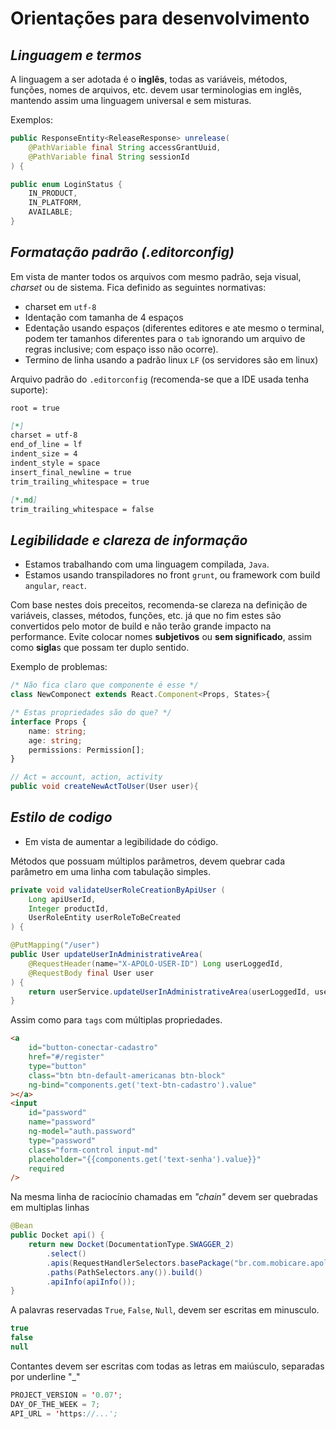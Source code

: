 # Orientações para desenvolvimento
## _Linguagem e termos_

A linguagem a ser adotada é o **inglês**, todas as variáveis, métodos, funções, nomes de arquivos, etc. devem usar terminologias em inglês, mantendo assim uma linguagem universal e sem misturas.

Exemplos:
``` Java
public ResponseEntity<ReleaseResponse> unrelease(
    @PathVariable final String accessGrantUuid,
    @PathVariable final String sessionId
) {
```
``` Java
public enum LoginStatus {
   	IN_PRODUCT, 
	IN_PLATFORM, 
	AVAILABLE;
}
```

## _Formatação padrão (.editorconfig)_

Em vista de manter todos os arquivos com mesmo padrão, seja visual, _charset_ ou de sistema. Fica definido as seguintes normativas:

- charset em `utf-8`
- Identação com tamanha de 4 espaços
- Edentação usando espaços (diferentes editores e ate mesmo o terminal, podem ter tamanhos diferentes para o `tab` ignorando um arquivo de regras inclusive; com espaço isso não ocorre).
- Termino de linha usando a padrão linux `LF` (os servidores são em linux)

Arquivo padrão do `.editorconfig` (recomenda-se que a IDE usada tenha suporte):
``` markdown
root = true

[*]
charset = utf-8
end_of_line = lf
indent_size = 4
indent_style = space
insert_final_newline = true
trim_trailing_whitespace = true

[*.md]
trim_trailing_whitespace = false
```

## _Legibilidade e clareza de informação_

- Estamos trabalhando com uma linguagem compilada, `Java`.
- Estamos usando transpiladores no front `grunt`, ou framework com build `angular`, `react`.

Com base nestes dois preceitos, recomenda-se clareza na definição de variáveis, classes, métodos, funções, etc. já que no fim estes são convertidos pelo motor de build e não terão grande impacto na performance.
Evite colocar nomes **subjetivos** ou **sem significado**, assim como **sigla**s que possam ter duplo sentido.

Exemplo de problemas:
``` Javascript
/* Não fica claro que componente é esse */
class NewComponect extends React.Component<Props, States>{
```
``` Typescript
/* Estas propriedades são do que? */
interface Props {
    name: string;
    age: string;
    permissions: Permission[];
}
```
``` Java
// Act = account, action, activity 
public void createNewActToUser(User user){
```

## _Estilo de codigo_

- Em vista de aumentar a legibilidade do código.

Métodos que possuam múltiplos parâmetros, devem quebrar cada parâmetro em uma linha com tabulação simples.
``` Java
private void validateUserRoleCreationByApiUser (
	Long apiUserId,
	Integer productId,
	UserRoleEntity userRoleToBeCreated
) {
```
``` Java
@PutMapping("/user")
public User updateUserInAdministrativeArea(
    @RequestHeader(name="X-APOLO-USER-ID") Long userLoggedId,
    @RequestBody final User user
) {
    return userService.updateUserInAdministrativeArea(userLoggedId, user);
}
```
Assim como para `tags` com múltiplas propriedades.
``` Html
<a
    id="button-conectar-cadastro"
    href="#/register"
    type="button"
    class="btn btn-default-americanas btn-block"
    ng-bind="components.get('text-btn-cadastro').value"
></a>
<input
    id="password"
    name="password"
    ng-model="auth.password"
    type="password"
    class="form-control input-md"
    placeholder="{{components.get('text-senha').value}}"
    required
/>
```
Na mesma linha de raciocínio chamadas em _"chain"_ devem ser quebradas em multiplas linhas
``` Java
@Bean
public Docket api() {
	return new Docket(DocumentationType.SWAGGER_2)
		.select()
		.apis(RequestHandlerSelectors.basePackage("br.com.mobicare.apolo"))
		.paths(PathSelectors.any()).build()
		.apiInfo(apiInfo());
}
```
A palavras reservadas `True`, `False`, `Null`, devem ser escritas em minusculo.
``` Java
true
false
null
```

Contantes devem ser escritas com todas as letras em maiúsculo, separadas por underline "_"
``` Java
PROJECT_VERSION = '0.07';
DAY_OF_THE_WEEK = 7;
API_URL = 'https://...';
```
